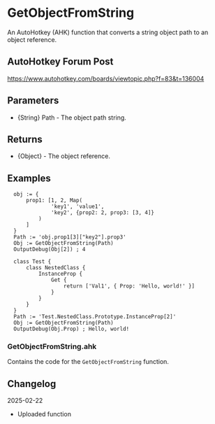 # GetObjectFromString
An AutoHotkey (AHK) function that converts a string object path to an object reference.

## AutoHotkey Forum Post
https://www.autohotkey.com/boards/viewtopic.php?f=83&t=136004

## Parameters
- {String} Path - The object path string.

## Returns
- {Object} - The object reference.

## Examples
```ahk
  obj := {
      prop1: [1, 2, Map(
              'key1', 'value1',
              'key2', {prop2: 2, prop3: [3, 4]}
          )
      ]
  }
  Path := 'obj.prop1[3]["key2"].prop3'
  Obj := GetObjectFromString(Path)
  OutputDebug(Obj[2]) ; 4

  class Test {
      class NestedClass {
          InstanceProp {
              Get {
                  return ['Val1', { Prop: 'Hello, world!' }]
              }
          }
      }
  }
  Path := 'Test.NestedClass.Prototype.InstanceProp[2]'
  Obj := GetObjectFromString(Path)
  OutputDebug(Obj.Prop) ; Hello, world!
```

### GetObjectFromString.ahk
Contains the code for the `GetObjectFromString` function.

## Changelog
2025-02-22
- Uploaded function
